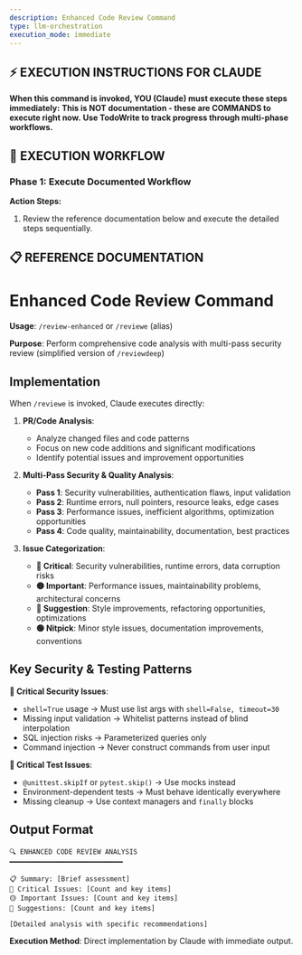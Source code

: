 ```yaml
---
description: Enhanced Code Review Command
type: llm-orchestration
execution_mode: immediate
---
```

## ⚡ EXECUTION INSTRUCTIONS FOR CLAUDE
**When this command is invoked, YOU (Claude) must execute these steps immediately:**
**This is NOT documentation - these are COMMANDS to execute right now.**
**Use TodoWrite to track progress through multi-phase workflows.**

## 🚨 EXECUTION WORKFLOW

### Phase 1: Execute Documented Workflow

**Action Steps:**
1. Review the reference documentation below and execute the detailed steps sequentially.

## 📋 REFERENCE DOCUMENTATION

# Enhanced Code Review Command

**Usage**: `/review-enhanced` or `/reviewe` (alias)

**Purpose**: Perform comprehensive code analysis with multi-pass security review (simplified version of `/reviewdeep`)

## Implementation

When `/reviewe` is invoked, Claude executes directly:

1. **PR/Code Analysis**: 
   - Analyze changed files and code patterns
   - Focus on new code additions and significant modifications
   - Identify potential issues and improvement opportunities

2. **Multi-Pass Security & Quality Analysis**:
   - **Pass 1**: Security vulnerabilities, authentication flaws, input validation
   - **Pass 2**: Runtime errors, null pointers, resource leaks, edge cases  
   - **Pass 3**: Performance issues, inefficient algorithms, optimization opportunities
   - **Pass 4**: Code quality, maintainability, documentation, best practices

3. **Issue Categorization**:
   - **🔴 Critical**: Security vulnerabilities, runtime errors, data corruption risks
   - **🟡 Important**: Performance issues, maintainability problems, architectural concerns  
   - **🔵 Suggestion**: Style improvements, refactoring opportunities, optimizations
   - **🟢 Nitpick**: Minor style issues, documentation improvements, conventions

## Key Security & Testing Patterns

**🚨 Critical Security Issues**:
- `shell=True` usage → Must use list args with `shell=False, timeout=30`
- Missing input validation → Whitelist patterns instead of blind interpolation
- SQL injection risks → Parameterized queries only
- Command injection → Never construct commands from user input

**🚨 Critical Test Issues**:  
- `@unittest.skipIf` or `pytest.skip()` → Use mocks instead
- Environment-dependent tests → Must behave identically everywhere
- Missing cleanup → Use context managers and `finally` blocks

## Output Format

```
🔍 ENHANCED CODE REVIEW ANALYSIS
━━━━━━━━━━━━━━━━━━━━━━━━━━━━

📋 Summary: [Brief assessment]
🔴 Critical Issues: [Count and key items]
🟡 Important Issues: [Count and key items] 
🔵 Suggestions: [Count and key items]

[Detailed analysis with specific recommendations]
```

**Execution Method**: Direct implementation by Claude with immediate output.
